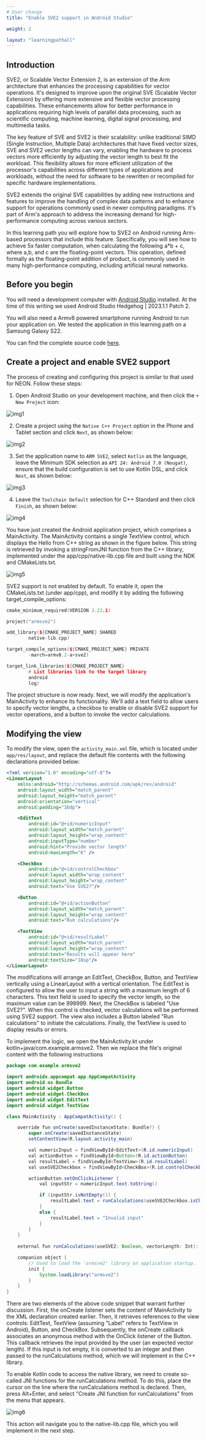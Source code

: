 ```yaml
---
# User change
title: "Enable SVE2 support in Android Studio"

weight: 2

layout: "learningpathall"
---
```


## Introduction
SVE2, or Scalable Vector Extension 2, is an extension of the Arm architecture that enhances the processing capabilities for vector operations. It's designed to improve upon the original SVE (Scalable Vector Extension) by offering more extensive and flexible vector processing capabilities. These enhancements allow for better performance in applications requiring high levels of parallel data processing, such as scientific computing, machine learning, digital signal processing, and multimedia tasks.

The key feature of SVE and SVE2 is their scalability: unlike traditional SIMD (Single Instruction, Multiple Data) architectures that have fixed vector sizes, SVE and SVE2 vector lengths can vary, enabling the hardware to process vectors more efficiently by adjusting the vector length to best fit the workload. This flexibility allows for more efficient utilization of the processor's capabilities across different types of applications and workloads, without the need for software to be rewritten or recompiled for specific hardware implementations.

SVE2 extends the original SVE capabilities by adding new instructions and features to improve the handling of complex data patterns and to enhance support for operations commonly used in newer computing paradigms. It's part of Arm's approach to address the increasing demand for high-performance computing across various sectors.

In this learning path you will explore how to SVE2 on Android running Arm-based processors that include this feature. Specifically, you will see how to achieve 5x faster computation, when calculating the following a*b + c, where a,b, and c are the floating-point vectors. This operation, defined formally as the floating-point addition of product, is commonly used in many high-performance computing, including artificial neural networks.

## Before you begin
You will need a development computer with [Android Studio](https://developer.android.com/studio) installed. At the time of this writing we used Android Studio Hedgehog | 2023.1.1 Patch 2. 

You will also need a Armv8 powered smartphone running Android to run your application on. We tested the application in this learning path on a Samsung Galaxy S22. 

You can find the complete source code [here](https://github.com/dawidborycki/Arm.SVE2).

## Create a project and enable SVE2 support
The process of creating and configuring this project is similar to that used for NEON. Follow these steps:

1. Open Android Studio on your development machine, and then click the `+ New Project` icon:

![img1](Figures/01.png)

2. Create a project using the `Native C++ Project` option in the Phone and Tablet section and click `Next`, as shown below:

![img2](Figures/02.png)

3. Set the application name to `ARM SVE2`, select `Kotlin` as the language, leave the Minimum SDK selection as `API 24: Android 7.0 (Nougat)`, ensure that the build configuration is set to use Kotlin DSL, and click `Next`, as shown below:

![img3](Figures/03.png)

4. Leave the `Toolchain Default` selection for C++ Standard and then click `Finish`, as shown below:

![img4](Figures/04.png)

You have just created the Android application project, which comprises a MainActivity. The MainActivity contains a single TextView control, which displays the Hello from C++ string as shown in the figure below. This string is retrieved by invoking a stringFromJNI function from the C++ library, implemented under the app/cpp/native-lib.cpp file and built using the NDK and CMakeLists.txt.

![img5](Figures/05.png)

SVE2 support is not enabled by default. To enable it, open the CMakeLists.txt (under app/cpp), and modify it by adding the following target_compile_options:

```cpp
cmake_minimum_required(VERSION 3.22.1)

project("armsve2")

add_library(${CMAKE_PROJECT_NAME} SHARED
        native-lib.cpp)

target_compile_options(${CMAKE_PROJECT_NAME} PRIVATE
        -march=armv8.2-a+sve2)

target_link_libraries(${CMAKE_PROJECT_NAME}
        # List libraries link to the target library
        android
        log)
```

The project structure is now ready. Next, we will modify the application's MainActivity to enhance its functionality. We'll add a text field to allow users to specify vector lengths, a checkbox to enable or disable SVE2 support for vector operations, and a button to invoke the vector calculations.

## Modifying the view
To modify the view, open the `activity_main.xml` file, which is located under `app/res/layout`, and replace the default file contents with the following declarations provided below:

```xml
<?xml version="1.0" encoding="utf-8"?>
<LinearLayout
    xmlns:android="http://schemas.android.com/apk/res/android"
    android:layout_width="match_parent"
    android:layout_height="match_parent"
    android:orientation="vertical"
    android:padding="16dp">

    <EditText
        android:id="@+id/numericInput"
        android:layout_width="match_parent"
        android:layout_height="wrap_content"
        android:inputType="number"
        android:hint="Provide vector length"
        android:maxLength="6" />

    <CheckBox
        android:id="@+id/controlCheckbox"
        android:layout_width="wrap_content"
        android:layout_height="wrap_content"
        android:text="Use SVE2?"/>

    <Button
        android:id="@+id/actionButton"
        android:layout_width="match_parent"
        android:layout_height="wrap_content"
        android:text="Run calculations"/>

    <TextView
        android:id="@+id/resultLabel"
        android:layout_width="match_parent"
        android:layout_height="wrap_content"
        android:text="Results will appear here"
        android:textSize="18sp"/>
</LinearLayout>
```

The modifications will arrange an EditText, CheckBox, Button, and TextView vertically using a LinearLayout with a vertical orientation. The EditText is configured to allow the user to input a string with a maximum length of 6 characters. This text field is used to specify the vector length, so the maximum value can be 999999. Next, the CheckBox is labeled "Use SVE2?". When this control is checked, vector calculations will be performed using SVE2 support. The view also includes a Button labeled "Run calculations" to initiate the calculations. Finally, the TextView is used to display results or errors.

To implement the logic, we open the MainActivity.kt under kotlin+java/com.example.armsve2. Then we replace the file's original content with the following instructions

```java
package com.example.armsve2

import androidx.appcompat.app.AppCompatActivity
import android.os.Bundle
import android.widget.Button
import android.widget.CheckBox
import android.widget.EditText
import android.widget.TextView

class MainActivity : AppCompatActivity() {

    override fun onCreate(savedInstanceState: Bundle?) {
        super.onCreate(savedInstanceState)
        setContentView(R.layout.activity_main)

        val numericInput = findViewById<EditText>(R.id.numericInput)
        val actionButton = findViewById<Button>(R.id.actionButton)
        val resultLabel = findViewById<TextView>(R.id.resultLabel)
        val useSVE2Checkbox = findViewById<CheckBox>(R.id.controlCheckbox)

        actionButton.setOnClickListener {
            val inputStr = numericInput.text.toString()

            if (inputStr.isNotEmpty()) {
                resultLabel.text = runCalculations(useSVE2Checkbox.isChecked, inputStr.toInt())
            }
            else {
                resultLabel.text = "Invalid input"
            }
        }
    }
    
    external fun runCalculations(useSVE2: Boolean, vectorLength: Int): String

    companion object {
        // Used to load the 'armsve2' library on application startup.
        init {
            System.loadLibrary("armsve2")
        }
    }
}
```

There are two elements of the above code snippet that warrant further discussion. First, the onCreate listener sets the content of MainActivity to the XML declaration created earlier. Then, it retrieves references to the view controls: EditText, TextView (assuming "Label" refers to TextView in Android), Button, and CheckBox. Subsequently, the onCreate callback associates an anonymous method with the OnClick listener of the Button. This callback retrieves the input provided by the user (an expected vector length). If this input is not empty, it is converted to an integer and then passed to the runCalculations method, which we will implement in the C++ library.

To enable Kotlin code to access the native library, we need to create so-called JNI functions for the runCalculations method. To do this, place the cursor on the line where the runCalculations method is declared. Then, press Alt+Enter, and select "Create JNI function for runCalculations" from the menu that appears.

![img6](Figures/06.png)

This action will navigate you to the native-lib.cpp file, which you will implement in the next step.

